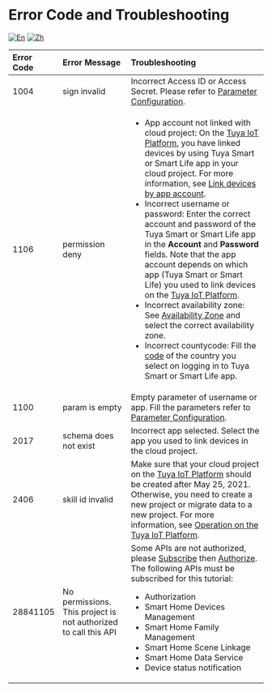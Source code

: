 # Error Code and Troubleshooting

[![En](https://img.shields.io/badge/Docs-English-orange)](https://github.com/tuya/tuya-home-assistant/wiki/Error-code-and-Troubleshooting?_source=16b7d861430c5a96205b33a22ded1a29) [![Zh](https://img.shields.io/badge/Docs-中文-orange)](https://github.com/tuya/tuya-home-assistant/wiki/%E9%94%99%E8%AF%AF%E7%A0%81%E5%92%8C%E6%95%85%E9%9A%9C%E6%8E%92%E6%9F%A5#config)

|Error Code|Error Message|Troubleshooting|
|:----|:----|:----|
|1004| sign invalid| Incorrect Access ID or Access Secret. Please refer to [Parameter Configuration](https://github.com/tuya/tuya-home-assistant/wiki/Install-Tuya-v2#3-enter-your-tuya-credential).
|1106|permission deny|<ul><li> App account not linked with cloud project: On the [Tuya IoT Platform](https://iot.tuya.com/cloud/?_source=3a6f90da0e85f686f89c4f85c883e8f0), you have linked devices by using Tuya Smart or Smart Life app in your cloud project. For more information, see [Link devices by app account](https://developer.tuya.com/en/docs/iot/Platform_Configuration_smarthome?id=Kamcgamwoevrx&_source=dc23ed1ea3e6988f278404eb2d403b1a#title-3-Link%20devices%20by%20app%20account).</li><li> Incorrect username or password: Enter the correct account and password of the Tuya Smart or Smart Life app in the **Account** and **Password** fields. Note that the app account depends on which app (Tuya Smart or Smart Life) you used to link devices on the [Tuya IoT Platform](https://iot.tuya.com/cloud/?_source=3a6f90da0e85f686f89c4f85c883e8f0).</li><li>Incorrect availability zone: See [Availability Zone](https://github.com/tuya/tuya-home-assistant/wiki/Tuya-IoT-Platform-Configuration-Guide-Using-Smart-Home-PaaS#region--available-zone-correspondence) and select the correct availability zone.</li><li>Incorrect countycode: Fill the [code](https://countrycode.org/) of the country you select on logging in to Tuya Smart or Smart Life app.</li></ul>|
|1100|param is empty| Empty parameter of username or app. Fill the parameters refer to [Parameter Configuration](https://github.com/tuya/tuya-home-assistant/wiki/Install-Tuya-v2#3-enter-your-tuya-credential).
|2017|schema does not exist| Incorrect app selected. Select the app you used to link devices in the cloud project.| 
| 2406 | skill id invalid | Make sure that your cloud project on the [Tuya IoT Platform](https://iot.tuya.com/cloud/?_source=3a6f90da0e85f686f89c4f85c883e8f0) should be created after May 25, 2021. Otherwise, you need to create a new project or migrate data to a new project. For more information, see [Operation on the Tuya IoT Platform](https://developer.tuya.com/en/docs/iot/migrate-from-an-older-version?id=Kamee9wtbd00b&_source=25dc511869fe0d20fcf6b3ec25902277#title-3-Operation%20on%20the%20Tuya%20IoT%20Platform).|
| 28841105 |No permissions. This project is not authorized to call this API| Some APIs are not authorized, please  [Subscribe](https://developer.tuya.com/en/docs/iot/applying-for-api-group-permissions?id=Ka6vf012u6q76&_source=1d24d3bb945a53149684a949e1b11c9b#title-2-Subscribe%20to%20cloud%20products) then [Authorize](https://developer.tuya.com/en/docs/iot/applying-for-api-group-permissions?id=Ka6vf012u6q76&_source=dcf59d3fe3e69d95d2907cb636175080#title-3-Authorize%20projects%20to%20call%20the%20cloud%20product). The following APIs must be subscribed for this tutorial: <ul><li>Authorization</li><li>Smart Home Devices Management</li><li>Smart Home Family Management</li><li>Smart Home Scene Linkage</li><li>Smart Home Data Service</li><li>Device status notification</li></ul>|